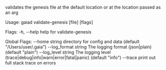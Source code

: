 validates the genesis file at the default location or at the location passed as an arg

Usage:
  gaiad validate-genesis [file] [flags]

Flags:
  -h, --help   help for validate-genesis

Global Flags:
      --home string         directory for config and data (default "/Users/user/.gaia")
      --log_format string   The logging format (json|plain) (default "plain")
      --log_level string    The logging level (trace|debug|info|warn|error|fatal|panic) (default "info")
      --trace               print out full stack trace on errors
